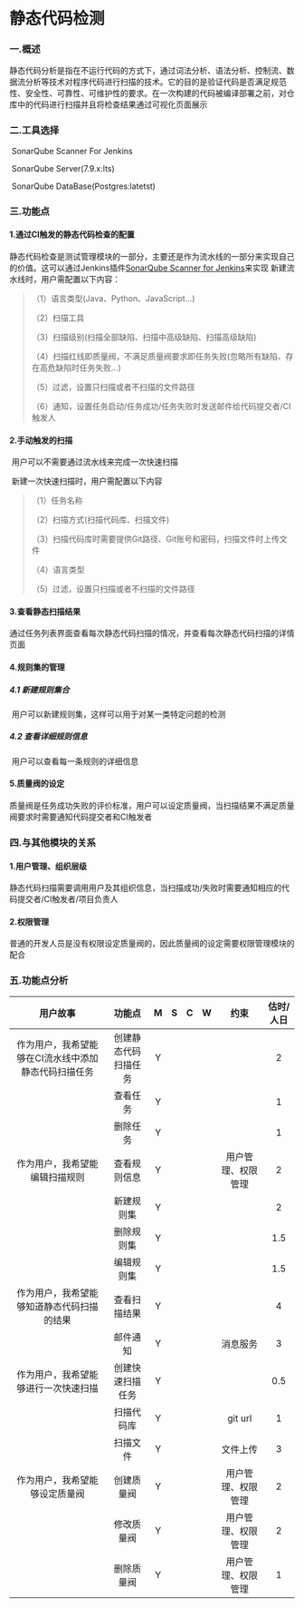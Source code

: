 # 静态代码检测

### 一.概述

​	静态代码分析是指在不运行代码的方式下，通过词法分析、语法分析、控制流、数据流分析等技术对程序代码进行扫描的技术。它的目的是验证代码是否满足规范性、安全性、可靠性、可维护性的要求。在一次构建的代码被编译部署之前，对仓库中的代码进行扫描并且将检查结果通过可视化页面展示

### 二.工具选择

​	SonarQube Scanner For Jenkins

​	SonarQube Server(7.9.x:lts)

​	SonarQube DataBase(Postgres:latetst)

### 三.功能点

#### 1.通过CI触发的静态代码检查的配置

​	静态代码检查是测试管理模块的一部分，主要还是作为流水线的一部分来实现自己的价值。这可以通过Jenkins插件[SonarQube Scanner for Jenkins](https://plugins.jenkins.io/sonar)来实现
新建流水线时，用户需配置以下内容：
>（1）语言类型(Java、Python、JavaScript...)
>
>（2）扫描工具
>
>（3）扫描级别(扫描全部缺陷、扫描中高级缺陷、扫描高级缺陷)
>
>（4）扫描红线即质量阀，不满足质量阀要求即任务失败(忽略所有缺陷、存在高危缺陷时任务失败...)
>
>（5）过滤，设置只扫描或者不扫描的文件路径
>
>（6）通知，设置任务启动/任务成功/任务失败时发送邮件给代码提交者/CI触发人

#### 2.手动触发的扫描

​	用户可以不需要通过流水线来完成一次快速扫描

​	新建一次快速扫描时，用户需配置以下内容

> （1）任务名称
>
> （2）扫描方式(扫描代码库、扫描文件)
>
> （3）扫描代码库时需要提供Git路径、Git账号和密码，扫描文件时上传文件
>
> （4）语言类型
>
> （5）过滤，设置只扫描或者不扫描的文件路径

#### 3.查看静态扫描结果

​	通过任务列表界面查看每次静态代码扫描的情况，并查看每次静态代码扫描的详情页面

#### 4.规则集的管理

##### 	4.1 新建规则集合

​	 用户可以新建规则集，这样可以用于对某一类特定问题的检测

##### 	4.2 查看详细规则信息

​	用户可以查看每一条规则的详细信息

#### 5.质量阀的设定

​	质量阀是任务成功失败的评价标准，用户可以设定质量阀，当扫描结果不满足质量阀要求时需要通知代码提交者和CI触发者

### 四.与其他模块的关系

#### 1.用户管理、组织层级

​	静态代码扫描需要调用用户及其组织信息，当扫描成功/失败时需要通知相应的代码提交者/CI触发者/项目负责人

#### 2.权限管理

​	普通的开发人员是没有权限设定质量阀的，因此质量阀的设定需要权限管理模块的配合

### 五.功能点分析

|                       用户故事                       |        功能点        |  M   |  S   |  C   |  W   |        约束        | 估时/人日 |
| :--------------------------------------------------: | :------------------: | :--: | :--: | :--: | :--: | :----------------: | :-------: |
| 作为用户，我希望能够在CI流水线中添加静态代码扫描任务 | 创建静态代码扫描任务 |  Y   |      |      |      |                    |     2     |
|                                                      |       查看任务       |  Y   |      |      |      |                    |     1     |
|                                                      |       删除任务       |  Y   |      |      |      |                    |     1     |
|            作为用户，我希望能编辑扫描规则            |     查看规则信息     |  Y   |      |      |      | 用户管理、权限管理 |     2     |
|                                                      |      新建规则集      |  Y   |      |      |      |                    |     2     |
|                                                      |      删除规则集      |  Y   |      |      |      |                    |    1.5    |
|                                                      |      编辑规则集      |  Y   |      |      |      |                    |    1.5    |
|      作为用户，我希望能够知道静态代码扫描的结果      |     查看扫描结果     |  Y   |      |      |      |                    |     4     |
|                                                      |       邮件通知       |  Y   |      |      |      |      消息服务      |     3     |
|         作为用户，我希望能够进行一次快速扫描         |   创建快速扫描任务   |  Y   |      |      |      |                    |    0.5    |
|                                                      |      扫描代码库      |  Y   |      |      |      |      git url       |     1     |
|                                                      |       扫描文件       |  Y   |      |      |      |      文件上传      |     3     |
|            作为用户，我希望能够设定质量阀            |      创建质量阀      |  Y   |      |      |      | 用户管理、权限管理 |     2     |
|                                                      |      修改质量阀      |  Y   |      |      |      | 用户管理、权限管理 |     2     |
|                                                      |      删除质量阀      |  Y   |      |      |      | 用户管理、权限管理 |     1     |

